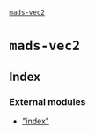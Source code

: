 [`mads-vec2`](README.md)

# `mads-vec2`

## Index

### External modules

* ["index"](modules/_index_.md)
